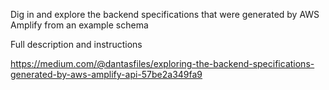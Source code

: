 Dig in and explore the backend specifications that were generated by AWS Amplify from an example schema

Full description and instructions

https://medium.com/@dantasfiles/exploring-the-backend-specifications-generated-by-aws-amplify-api-57be2a349fa9
